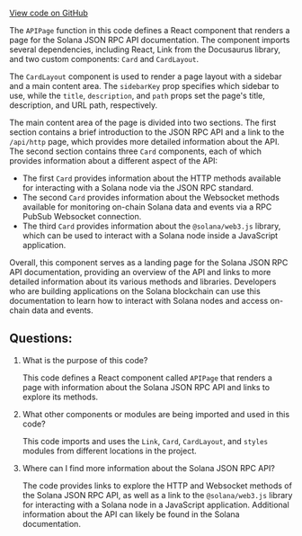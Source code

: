 
[View code on GitHub](https://github.com/solana-labs/solana/blob/master/docs/src/pages/api.js)

The `APIPage` function in this code defines a React component that renders a page for the Solana JSON RPC API documentation. The component imports several dependencies, including React, Link from the Docusaurus library, and two custom components: `Card` and `CardLayout`. 

The `CardLayout` component is used to render a page layout with a sidebar and a main content area. The `sidebarKey` prop specifies which sidebar to use, while the `title`, `description`, and `path` props set the page's title, description, and URL path, respectively. 

The main content area of the page is divided into two sections. The first section contains a brief introduction to the JSON RPC API and a link to the `/api/http` page, which provides more detailed information about the API. The second section contains three `Card` components, each of which provides information about a different aspect of the API:

- The first `Card` provides information about the HTTP methods available for interacting with a Solana node via the JSON RPC standard.
- The second `Card` provides information about the Websocket methods available for monitoring on-chain Solana data and events via a RPC PubSub Websocket connection.
- The third `Card` provides information about the `@solana/web3.js` library, which can be used to interact with a Solana node inside a JavaScript application.

Overall, this component serves as a landing page for the Solana JSON RPC API documentation, providing an overview of the API and links to more detailed information about its various methods and libraries. Developers who are building applications on the Solana blockchain can use this documentation to learn how to interact with Solana nodes and access on-chain data and events.
## Questions: 
 1. What is the purpose of this code?
    
    This code defines a React component called `APIPage` that renders a page with information about the Solana JSON RPC API and links to explore its methods.

2. What other components or modules are being imported and used in this code?
    
    This code imports and uses the `Link`, `Card`, `CardLayout`, and `styles` modules from different locations in the project.

3. Where can I find more information about the Solana JSON RPC API?
    
    The code provides links to explore the HTTP and Websocket methods of the Solana JSON RPC API, as well as a link to the `@solana/web3.js` library for interacting with a Solana node in a JavaScript application. Additional information about the API can likely be found in the Solana documentation.